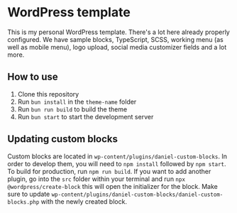 # WordPress template

This is my personal WordPress template. There's a lot here already properly configured. We have sample blocks, TypeScript, SCSS, working menu (as well as mobile menu), logo upload, social media customizer fields and a lot more.

## How to use

1. Clone this repository
2. Run `bun install` in the `theme-name` folder
3. Run `bun run build` to build the theme
4. Run `bun start` to start the development server
   
## Updating custom blocks

Custom blocks are located in `wp-content/plugins/daniel-custom-blocks`. In order to develop them, you will need to `npm install` followed by `npm start`. To build for production, run `npm run build`. If you want to add another plugin, go into the `src` folder within your terminal and run `npx @wordpress/create-block` this will open the initializer for the block. Make sure to update `wp-content/plugins/daniel-custom-blocks/daniel-custom-blocks.php` with the newly created block.

